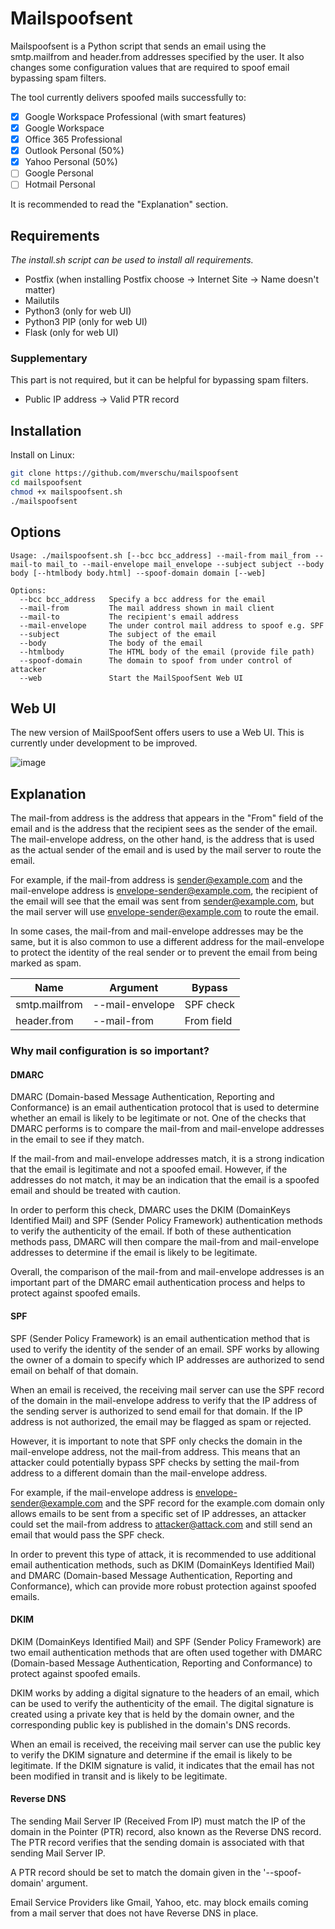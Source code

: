 # Mailspoofsent

Mailspoofsent is a Python script that sends an email using the smtp.mailfrom and header.from addresses specified by the user. It also changes some configuration values that are required to spoof email bypassing spam filters.

The tool currently delivers spoofed mails successfully to:

- [x] Google Workspace Professional (with smart features)
- [x] Google Workspace
- [x] Office 365 Professional
- [x] Outlook Personal (50%)
- [x] Yahoo Personal (50%)
- [ ] Google Personal
- [ ] Hotmail Personal

It is recommended to read the "Explanation" section.

## Requirements
*The install.sh script can be used to install all requirements.*

- Postfix (when installing Postfix choose -> Internet Site -> Name doesn't matter)
- Mailutils
- Python3 (only for web UI)
- Python3 PIP (only for web UI)
- Flask (only for web UI)

### Supplementary

This part is not required, but it can be helpful for bypassing spam filters.

- Public IP address -> Valid PTR record

## Installation

Install on Linux:

```bash
git clone https://github.com/mverschu/mailspoofsent
cd mailspoofsent
chmod +x mailspoofsent.sh
./mailspoofsent
```

## Options

```
Usage: ./mailspoofsent.sh [--bcc bcc_address] --mail-from mail_from --mail-to mail_to --mail-envelope mail_envelope --subject subject --body body [--htmlbody body.html] --spoof-domain domain [--web]

Options:
  --bcc bcc_address   Specify a bcc address for the email
  --mail-from         The mail address shown in mail client
  --mail-to           The recipient's email address
  --mail-envelope     The under control mail address to spoof e.g. SPF
  --subject           The subject of the email
  --body              The body of the email
  --htmlbody          The HTML body of the email (provide file path)
  --spoof-domain      The domain to spoof from under control of attacker
  --web               Start the MailSpoofSent Web UI
```

## Web UI
The new version of MailSpoofSent offers users to use a Web UI. This is currently under development to be improved.

![image](https://github.com/user-attachments/assets/57499a28-d6da-46bd-80bf-7102135ab854)

## Explanation

The mail-from address is the address that appears in the "From" field of the email and is the address that the recipient sees as the sender of the email. The mail-envelope address, on the other hand, is the address that is used as the actual sender of the email and is used by the mail server to route the email.

For example, if the mail-from address is sender@example.com and the mail-envelope address is envelope-sender@example.com, the recipient of the email will see that the email was sent from sender@example.com, but the mail server will use envelope-sender@example.com to route the email.

In some cases, the mail-from and mail-envelope addresses may be the same, but it is also common to use a different address for the mail-envelope to protect the identity of the real sender or to prevent the email from being marked as spam.

| Name | Argument | Bypass |
|----------|----------|----------|
| smtp.mailfrom  | --mail-envelope   | SPF check |
| header.from | --mail-from | From field |

### Why mail configuration is so important?

#### DMARC

DMARC (Domain-based Message Authentication, Reporting and Conformance) is an email authentication protocol that is used to determine whether an email is likely to be legitimate or not. One of the checks that DMARC performs is to compare the mail-from and mail-envelope addresses in the email to see if they match.

If the mail-from and mail-envelope addresses match, it is a strong indication that the email is legitimate and not a spoofed email. However, if the addresses do not match, it may be an indication that the email is a spoofed email and should be treated with caution.

In order to perform this check, DMARC uses the DKIM (DomainKeys Identified Mail) and SPF (Sender Policy Framework) authentication methods to verify the authenticity of the email. If both of these authentication methods pass, DMARC will then compare the mail-from and mail-envelope addresses to determine if the email is likely to be legitimate.

Overall, the comparison of the mail-from and mail-envelope addresses is an important part of the DMARC email authentication process and helps to protect against spoofed emails.

#### SPF

SPF (Sender Policy Framework) is an email authentication method that is used to verify the identity of the sender of an email. SPF works by allowing the owner of a domain to specify which IP addresses are authorized to send email on behalf of that domain.

When an email is received, the receiving mail server can use the SPF record of the domain in the mail-envelope address to verify that the IP address of the sending server is authorized to send email for that domain. If the IP address is not authorized, the email may be flagged as spam or rejected.

However, it is important to note that SPF only checks the domain in the mail-envelope address, not the mail-from address. This means that an attacker could potentially bypass SPF checks by setting the mail-from address to a different domain than the mail-envelope address.

For example, if the mail-envelope address is envelope-sender@example.com and the SPF record for the example.com domain only allows emails to be sent from a specific set of IP addresses, an attacker could set the mail-from address to attacker@attack.com and still send an email that would pass the SPF check.

In order to prevent this type of attack, it is recommended to use additional email authentication methods, such as DKIM (DomainKeys Identified Mail) and DMARC (Domain-based Message Authentication, Reporting and Conformance), which can provide more robust protection against spoofed emails.

#### DKIM

DKIM (DomainKeys Identified Mail) and SPF (Sender Policy Framework) are two email authentication methods that are often used together with DMARC (Domain-based Message Authentication, Reporting and Conformance) to protect against spoofed emails.

DKIM works by adding a digital signature to the headers of an email, which can be used to verify the authenticity of the email. The digital signature is created using a private key that is held by the domain owner, and the corresponding public key is published in the domain's DNS records.

When an email is received, the receiving mail server can use the public key to verify the DKIM signature and determine if the email is likely to be legitimate. If the DKIM signature is valid, it indicates that the email has not been modified in transit and is likely to be legitimate.

#### Reverse DNS

The sending Mail Server IP (Received From IP) must match the IP of the domain in the Pointer (PTR) record, also known as the Reverse DNS record. The PTR record verifies that the sending domain is associated with that sending Mail Server IP.

A PTR record should be set to match the domain given in the '--spoof-domain' argument.

Email Service Providers like Gmail, Yahoo, etc. may block emails coming from a mail server that does not have Reverse DNS in place.
